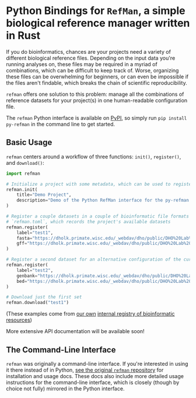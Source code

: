 # Python Bindings for `RefMan`, a simple biological reference manager written in Rust

If you do bioinformatics, chances are your projects need a variety of different biological reference files. Depending on the input data you're running analyses on, these files may be required in a myriad of combinations, which can be difficult to keep track of. Worse, organizing these files can be overwhelming for beginners, or can even be impossible if the files aren't findable, which breaks the chain of scientific reproducibility.

`refman` offers one solution to this problem: manage all the combinations of reference datasets for your project(s) in one human-readable configuration file.

The `refman` Python interface is available on [PyPI](https://pypi.org/project/py-refman/), so simply run `pip install py-refman` in the command line to get started.

## Basic Usage

`refman` centers around a workflow of three functions: `init()`, `register()`, and `download()`:

```python
import refman

# Initialize a project with some metadata, which can be used to register new datasets
refman.init(
    title="Demo Project",
    description="Demo of the Python RefMan interface for the py-refman README"
)

# Register a couple datasets in a couple of bioinformatic file formats with the
# `refman.toml`, which records the project's available datasets
refman.register(
    label="test1",
    fasta="https://dholk.primate.wisc.edu/_webdav/dho/public/DHO%20Lab%20Bespoke%20Reference%20Dataset%20Registry/Pathogen%20Genomics/%40files/sars-cov-2/MN908947.3.fasta",
    gff="https://dholk.primate.wisc.edu/_webdav/dho/public/DHO%20Lab%20Bespoke%20Reference%20Dataset%20Registry/Pathogen%20Genomics/%40files/sars-cov-2/MN908947.3_corrected_orf1.gff",
)

# Register a second dataset for an alternative configuration of the current project
refman.register(
    label="test2",
    genbank="https://dholk.primate.wisc.edu/_webdav/dho/public/DHO%20Lab%20Bespoke%20Reference%20Dataset%20Registry/Pathogen%20Genomics/%40files/sars-cov-2/MN908947.3.gbk",
    bed="https://dholk.primate.wisc.edu/_webdav/dho/public/DHO%20Lab%20Bespoke%20Reference%20Dataset%20Registry/Pathogen%20Genomics/%40files/sars-cov-2/qiaseq_direct_boosted.bed",
)

# Download just the first set
refman.download("test1")

```

(These examples come from [our own](https://dho.pathology.wisc.edu/) [internal registry of bioinformatic resources](https://dholk.primate.wisc.edu/project/dho/public/DHO%20Lab%20Bespoke%20Reference%20Dataset%20Registry/begin.view))

More extensive API documentation will be available soon!

## The Command-Line Interface

`refman` was originally a command-line interface. If you're interested in using it there instead of in Python, [see the original `refman` repository](https://github.com/nrminor/refman) for installation and usage docs. These docs also include more detailed usage instructions for the command-line interface, which is closely (though by choice not fully) mirrored in the Python interface.

